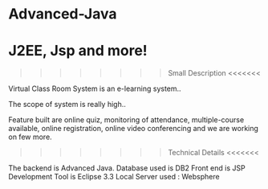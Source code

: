 Advanced-Java
========================================================================================================================
J2EE, Jsp and more!
========================================================================================================================
>>>>>>>> Small Description <<<<<<<

Virtual Class Room System is an e-learning system..

The scope of system is really high..

Feature built are online quiz, monitoring of attendance, multiple-course available, online registration, online video conferencing
and we are working on few more.

>>>>>>>> Technical Details <<<<<<<

The backend is Advanced Java.
Database used is DB2
Front end is JSP
Development Tool is Eclipse 3.3
Local Server used : Websphere
